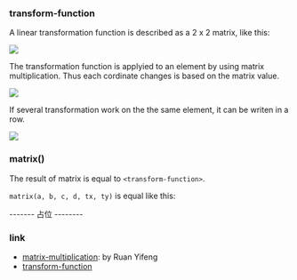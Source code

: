### transform-function

A linear transformation function is described as a 2 x 2 matrix, like this:

![](http://with.muyunyun.cn/32d9ec359e0199ddbb0741b0b79bc1a9.jpg)

The transformation function is applyied to an element by using matrix multiplication. Thus each cordinate changes is based on the matrix value.

![](http://with.muyunyun.cn/74244bb9e6cb2e93a5756021b2c5895d.jpg)

If several transformation work on the the same element, it can be writen in a row.

![](http://with.muyunyun.cn/3de22426e661a9d6faefe0f608d444f2.jpg)

### matrix()

The result of matrix is equal to `<transform-function>`.

`matrix(a, b, c, d, tx, ty)` is equal like this:

------- 占位 --------



### link

* [matrix-multiplication](http://www.ruanyifeng.com/blog/2015/09/matrix-multiplication.html): by Ruan Yifeng
* [transform-function](https://developer.mozilla.org/en-US/docs/Web/CSS/transform-function)